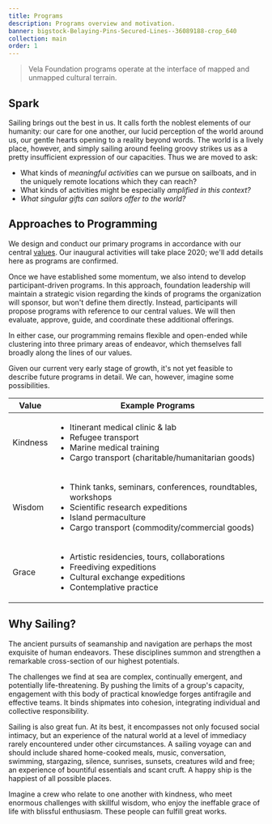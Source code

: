 ```yaml
---
title: Programs
description: Programs overview and motivation.
banner: bigstock-Belaying-Pins-Secured-Lines--36089188-crop_640
collection: main
order: 1
---
```


> Vela Foundation programs operate at the interface of mapped and unmapped cultural terrain.

## Spark

Sailing brings out the best in us. It calls forth the noblest elements of our humanity: our care for one another, our lucid perception of the world around us, our gentle hearts opening to a reality beyond words. The world is a lively place, however, and simply sailing around feeling groovy strikes us as a pretty insufficient expression of our capacities. Thus we are moved to ask:

* What kinds of _meaningful activities_ can we pursue on sailboats, and in the uniquely remote locations which they can reach?
* What kinds of activities might be especially _amplified in this context?_
* _What singular gifts can sailors offer to the world?_

## Approaches to Programming

We design and conduct our primary programs in accordance with our central [values](/about/#values). Our inaugural activities will take place 2020; we'll add details here as programs are confirmed.

Once we have established some momentum, we also intend to develop participant-driven programs. In this approach, foundation leadership will maintain a strategic vision regarding the kinds of programs the organization will sponsor, but won't define them directly. Instead, participants will propose programs with reference to our central values. We will then evaluate, approve, guide, and coordinate these additional offerings.

In either case, our programming remains flexible and open-ended while clustering into three primary areas of endeavor, which themselves fall broadly along the lines of our values.

Given our current very early stage of growth, it's not yet feasible to describe future programs in detail. We can, however, imagine some possibilities.

Value | Example Programs
--|--
Kindness | <ul><li>Itinerant medical clinic & lab</li><li>Refugee transport</li><li>Marine medical training</li><li>Cargo transport (charitable/humanitarian goods)</li></ul>
Wisdom | <ul><li>Think tanks, seminars, conferences, roundtables, workshops</li><li>Scientific research expeditions</li><li>Island permaculture</li><li>Cargo transport (commodity/commercial goods)</li></ul>
Grace | <ul><li>Artistic residencies, tours, collaborations</li><li>Freediving expeditions</li><li>Cultural exchange expeditions</li><li>Contemplative practice</li></ul>

## Why Sailing?

The ancient pursuits of seamanship and navigation are perhaps the most exquisite of human endeavors. These disciplines summon and strengthen a remarkable cross-section of our highest potentials.

The challenges we find at sea are complex, continually emergent, and potentially life-threatening. By pushing the limits of a group's capacity, engagement with this body of practical knowledge forges antifragile and effective teams. It binds shipmates into cohesion, integrating individual and collective responsibility.

Sailing is also great fun. At its best, it encompasses not only focused social intimacy, but an experience of the natural world at a level of immediacy rarely encountered under other circumstances. A sailing voyage can and should include shared home-cooked meals, music, conversation, swimming, stargazing, silence, sunrises, sunsets, creatures wild and free; an experience of bountiful essentials and scant cruft. A happy ship is the happiest of all possible places.

Imagine a crew who relate to one another with kindness, who meet enormous challenges with skillful wisdom, who enjoy the ineffable grace of life with blissful enthusiasm. These people can fulfill great works.
<!--stackedit_data:
eyJoaXN0b3J5IjpbMTI3NDQxMzQwNV19
-->